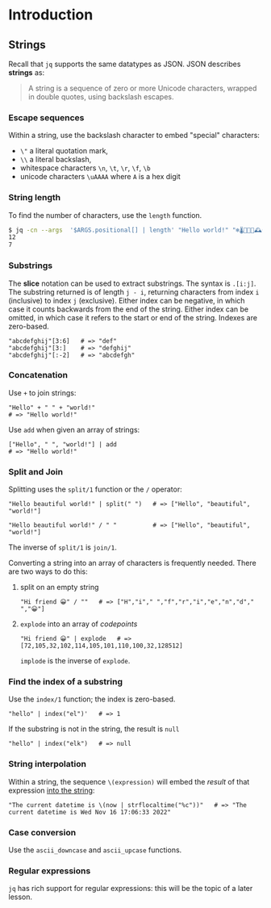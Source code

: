 # Introduction

## Strings

Recall that `jq` supports the same datatypes as JSON.
JSON describes **strings** as:

> A string is a sequence of zero or more Unicode characters, wrapped in double quotes, using backslash escapes.

### Escape sequences

Within a string, use the backslash character to embed "special" characters:

- `\"` a literal quotation mark,
- `\\` a literal backslash,
- whitespace characters `\n`, `\t`, `\r`, `\f`, `\b`
- unicode characters `\uAAAA` where `A` is a hex digit

### String length

To find the number of characters, use the `length` function.

```sh
$ jq -cn --args  '$ARGS.positional[] | length' "Hello world!" "❄🌡🤧🤒🏥🕰😀"
12
7
```

### Substrings

The **slice** notation can be used to extract substrings.
The syntax is `.[i:j]`.
The substring returned is of length `j - i`, returning characters from index `i` (inclusive) to index `j` (exclusive).
Either index can be negative, in which case it counts backwards from the end of the string.
Either index can be omitted, in which case it refers to the start or end of the string.
Indexes are zero-based.

```jq
"abcdefghij"[3:6]   # => "def"
"abcdefghij"[3:]    # => "defghij"
"abcdefghij"[:-2]   # => "abcdefgh"
```

### Concatenation

Use `+` to join strings:

```jq
"Hello" + " " + "world!"
# => "Hello world!"
```

Use `add` when given an array of strings:

```jq
["Hello", " ", "world!"] | add
# => "Hello world!"
```

### Split and Join

Splitting uses the `split/1` function or the `/` operator:

```jq
"Hello beautiful world!" | split(" ")   # => ["Hello", "beautiful", "world!"]
```

```jq
"Hello beautiful world!" / " "          # => ["Hello", "beautiful", "world!"]
```

The inverse of `split/1` is `join/1`.

Converting a string into an array of characters is frequently needed.
There are two ways to do this:

1. split on an empty string

   ```jq
   "Hi friend 😀" / ""   # => ["H","i"," ","f","r","i","e","n","d"," ","😀"]
   ```

1. `explode` into an array of _codepoints_

   ```jq
   "Hi friend 😀" | explode   # => [72,105,32,102,114,105,101,110,100,32,128512]
   ```

   `implode` is the inverse of `explode`.

### Find the index of a substring

Use the `index/1` function; the index is zero-based.

```jq
"hello" | index("el")'   # => 1
```

If the substring is not in the string, the result is `null`

```jq
"hello" | index("elk")   # => null
```

### String interpolation

Within a string, the sequence `\(expression)` will embed the _result_ of that expression [into the string][interpolate]:

```jq
"The current datetime is \(now | strflocaltime("%c"))"   # => "The current datetime is Wed Nov 16 17:06:33 2022"
```

### Case conversion

Use the `ascii_downcase` and `ascii_upcase` functions.

### Regular expressions

`jq` has rich support for regular expressions: this will be the topic of a later lesson.

[interpolate]: https://jqlang.github.io/jq/manual/v1.6/#Stringinterpolation-%5C(foo)
